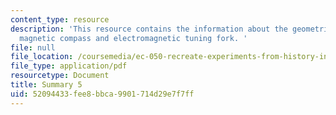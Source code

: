 ```yaml
---
content_type: resource
description: 'This resource contains the information about the geometrical compass,
  magnetic compass and electromagnetic tuning fork. '
file: null
file_location: /coursemedia/ec-050-recreate-experiments-from-history-inform-the-future-from-the-past-galileo-january-iap-2010/52094433fee8bbca9901714d29e7f7ff_MITEC_050IAP10_sum05.pdf
file_type: application/pdf
resourcetype: Document
title: Summary 5
uid: 52094433-fee8-bbca-9901-714d29e7f7ff
---
```

